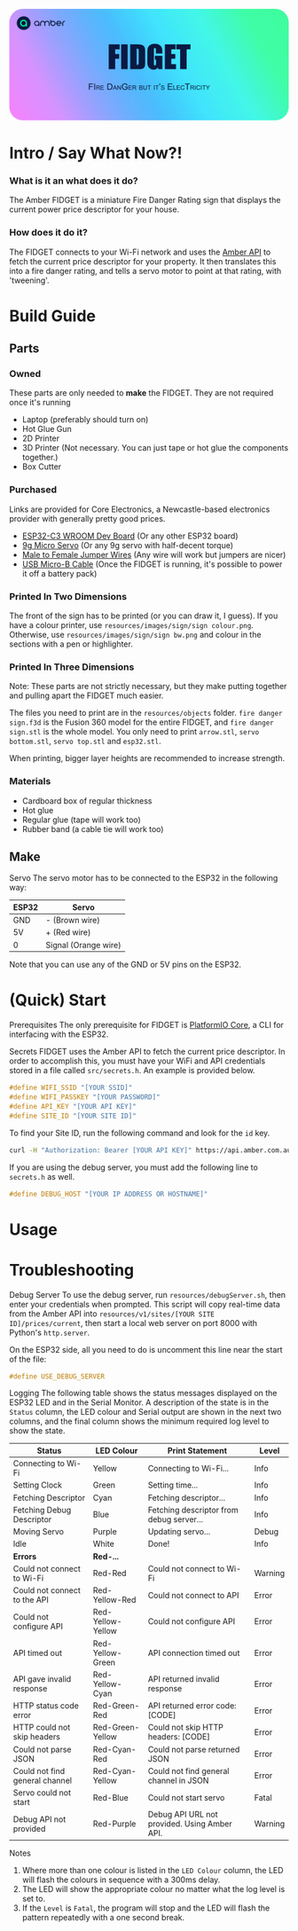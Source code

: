 ![Amber FIDGET - Fire Danger but it's Electricity](resources/images/header/header.png)

# Intro / Say What Now?!

### What is it an what does it do?
The Amber FIDGET is a miniature Fire Danger Rating sign that displays the current power price descriptor for your house.

### How does it do it?
The FIDGET connects to your Wi-Fi network
and uses the [Amber API](https://app.amber.com.au/developers/documentation/)
to fetch the current price descriptor for your property.
It then translates this into a fire danger rating, and tells a servo motor to point at that rating, with 'tweening'.

# Build Guide

## Parts

### Owned
These parts are only needed to **make** the FIDGET. They are not required once it's running
- Laptop (preferably should turn on)
- Hot Glue Gun
- 2D Printer
- 3D Printer (Not necessary. You can just tape or hot glue the components together.)
- Box Cutter

### Purchased
Links are provided for Core Electronics, a Newcastle-based electronics provider with generally pretty good prices.
- [ESP32-C3 WROOM Dev Board](https://core-electronics.com.au/esp32-c3-wroom-development-board.html) (Or any other ESP32 board)
- [9g Micro Servo](https://core-electronics.com.au/feetech-fs90-1-5kgcm-micro-servo-9g.html) (Or any 9g servo with half-decent torque)
- [Male to Female Jumper Wires](https://core-electronics.com.au/jumper-wires-premium-12-m-f-pack-of-10.html) (Any wire will work but jumpers are nicer)
- [USB Micro-B Cable](https://core-electronics.com.au/usb-cable-type-a-to-micro-b-1m.html) (Once the FIDGET is running, it's possible to power it off a battery pack)

### Printed In Two Dimensions
The front of the sign has to be printed (or you can draw it, I guess).
If you have a colour printer, use `resources/images/sign/sign colour.png`.
Otherwise, use `resources/images/sign/sign bw.png` and colour in the sections with a pen or highlighter.

### Printed In Three Dimensions
Note: These parts are not strictly necessary, but they make putting together and pulling apart the FIDGET much easier.

The files you need to print are in the `resources/objects` folder.
`fire danger sign.f3d` is the Fusion 360 model for the entire FIDGET, and `fire danger sign.stl` is the whole model.
You only need to print `arrow.stl`, `servo bottom.stl`, `servo top.stl` and `esp32.stl`.

When printing, bigger layer heights are recommended to increase strength.

### Materials
- Cardboard box of regular thickness
- Hot glue
- Regular glue (tape will work too)
- Rubber band (a cable tie will work too)

## Make

Servo
The servo motor has to be connected to the ESP32 in the following way:

| ESP32 | Servo                |
|-------|----------------------|
| GND   | - (Brown wire)       |
| 5V    | + (Red wire)         |
| 0     | Signal (Orange wire) |

Note that you can use any of the GND or 5V pins on the ESP32.

# (Quick) Start

Prerequisites
The only prerequisite for FIDGET is [PlatformIO Core](https://docs.platformio.org/en/latest/core/installation/index.html), a CLI for interfacing with the ESP32.

Secrets
FIDGET uses the Amber API to fetch the current price descriptor.
In order to accomplish this, you must have your WiFi and API credentials stored in a file called `src/secrets.h`.
An example is provided below.

```c++
#define WIFI_SSID "[YOUR SSID]"
#define WIFI_PASSKEY "[YOUR PASSWORD]"
#define API_KEY "[YOUR API KEY]"
#define SITE_ID "[YOUR SITE ID]"
```

To find your Site ID, run the following command and look for the `id` key.

```sh
curl -H "Authorization: Bearer [YOUR API KEY]" https://api.amber.com.au/v1/sites
```

If you are using the debug server, you must add the following line to `secrets.h` as well.

```c++
#define DEBUG_HOST "[YOUR IP ADDRESS OR HOSTNAME]"
```

# Usage

# Troubleshooting

Debug Server
To use the debug server, run `resources/debugServer.sh`, then enter your credentials when prompted.
This script will copy real-time data from the Amber API into `resources/v1/sites/[YOUR SITE ID]/prices/current`,
then start a local web server on port 8000 with Python's `http.server`.

On the ESP32 side, all you need to do is uncomment this line near the start of the file:
```c++
#define USE_DEBUG_SERVER
```

Logging
The following table shows the status messages displayed on the ESP32 LED and in the Serial Monitor.
A description of the state is in the `Status` column,
the LED colour and Serial output are shown in the next two columns,
and the final column shows the minimum required log level to show the state.

| Status                         | LED Colour        | Print Statement                              | Level   |
|--------------------------------|-------------------|----------------------------------------------|---------|
| Connecting to Wi-Fi            | Yellow            | Connecting to Wi-Fi...                       | Info    |
| Setting Clock                  | Green             | Setting time...                              | Info    |
| Fetching Descriptor            | Cyan              | Fetching descriptor...                       | Info    |
| Fetching Debug Descriptor      | Blue              | Fetching descriptor from debug server...     | Info    |
| Moving Servo                   | Purple            | Updating servo...                            | Debug   |
| Idle                           | White             | Done!                                        | Info    |
| **Errors**                     | **Red-...**       |                                              |         |
| Could not connect to Wi-Fi     | Red-Red           | Could not connect to Wi-Fi                   | Warning |
| Could not connect to the API   | Red-Yellow-Red    | Could not connect to API                     | Error   |
| Could not configure API        | Red-Yellow-Yellow | Could not configure API                      | Error   |
| API timed out                  | Red-Yellow-Green  | API connection timed out                     | Error   |
| API gave invalid response      | Red-Yellow-Cyan   | API returned invalid response                | Error   |
| HTTP status code error         | Red-Green-Red     | API returned error code: [CODE]              | Error   |
| HTTP could not skip headers    | Red-Green-Yellow  | Could not skip HTTP headers: [CODE]          | Error   |
| Could not parse JSON           | Red-Cyan-Red      | Could not parse returned JSON                | Error   |
| Could not find general channel | Red-Cyan-Yellow   | Could not find general channel in JSON       | Error   |
| Servo could not start          | Red-Blue          | Could not start servo                        | Fatal   |
| Debug API not provided         | Red-Purple        | Debug API URL not provided. Using Amber API. | Warning |


Notes
1. Where more than one colour is listed in the `LED Colour` column,
   the LED will flash the colours in sequence with a 300ms delay.
2. The LED will show the appropriate colour no matter what the log level is set to.
3. If the `Level` is `Fatal`, the program will stop and the LED will flash the pattern repeatedly with a one second break.
